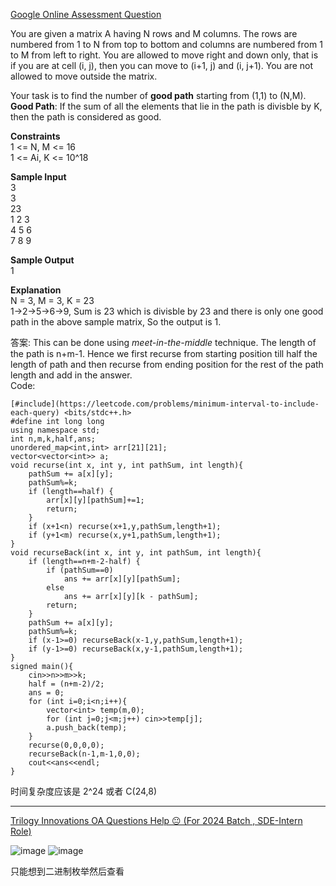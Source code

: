 [Google Online Assessment Question](https://leetcode.com/discuss/interview-question/2324457/Google-Online-Assessment-Question)

You are given a matrix A having N rows and M columns. The rows are numbered from 1 to N from top to bottom and columns are numbered from 1 to M from left to right. You are allowed to move right and down only, that is if you are at cell (i, j), then you can move to (i+1, j) and (i, j+1). You are not allowed to move outside the matrix.

Your task is to find the number of  **good path**  starting from (1,1) to (N,M).  
**Good Path**: If the sum of all the elements that lie in the path is divisble by K, then the path is considered as good.

**Constraints**  
1 <= N, M <= 16  
1 <= Ai, K <= 10^18

**Sample Input**  
3  
3  
23  
1 2 3  
4 5 6  
7 8 9

**Sample Output**  
1

**Explanation**  
N = 3, M = 3, K = 23  
1->2->5->6->9, Sum is 23 which is divisble by 23 and there is only one good path in the above sample matrix, So the output is 1.

答案: 
This can be done using  _meet-in-the-middle_  technique. The length of the path is n+m-1. Hence we first recurse from starting position till half the length of path and then recurse from ending position for the rest of the path length and add in the answer.  
Code:

```
[#include](https://leetcode.com/problems/minimum-interval-to-include-each-query) <bits/stdc++.h>
#define int long long
using namespace std;
int n,m,k,half,ans;
unordered_map<int,int> arr[21][21];
vector<vector<int>> a;
void recurse(int x, int y, int pathSum, int length){
    pathSum += a[x][y];
    pathSum%=k;
    if (length==half) {
        arr[x][y][pathSum]+=1;
        return;
    }
    if (x+1<n) recurse(x+1,y,pathSum,length+1);
    if (y+1<m) recurse(x,y+1,pathSum,length+1);
}
void recurseBack(int x, int y, int pathSum, int length){
    if (length==n+m-2-half) {
        if (pathSum==0)
            ans += arr[x][y][pathSum];
        else 
            ans += arr[x][y][k - pathSum];
        return;
    }
    pathSum += a[x][y];
    pathSum%=k;
    if (x-1>=0) recurseBack(x-1,y,pathSum,length+1);
    if (y-1>=0) recurseBack(x,y-1,pathSum,length+1);
}
signed main(){
    cin>>n>>m>>k;
    half = (n+m-2)/2;
    ans = 0;
    for (int i=0;i<n;i++){
        vector<int> temp(m,0);
        for (int j=0;j<m;j++) cin>>temp[j];
        a.push_back(temp);
    }
    recurse(0,0,0,0);
    recurseBack(n-1,m-1,0,0);
    cout<<ans<<endl;
}
```

时间复杂度应该是 2^24 或者 C(24,8)

--------------

[Trilogy Innovations OA Questions Help 😐 (For 2024 Batch , SDE-Intern Role)](https://leetcode.com/discuss/interview-question/2780180/Trilogy-Innovations-OA-Questions-Help-%28For-2024-Batch-SDE-Intern-Role%29)

![image](https://assets.leetcode.com/users/images/c2ed467b-c558-43a5-8baa-51edf6f35207_1667629001.849036.jpeg)
![image](https://assets.leetcode.com/users/images/024f0e18-ee8f-4ed9-9d21-d57b05315524_1667629005.7719026.jpeg)

只能想到二进制枚举然后查看 



<!--stackedit_data:
eyJoaXN0b3J5IjpbNjk3Mjc3MDg3LC0xODgxMzY4Mzg0LC0xNT
U3NjYxMTYyXX0=
-->